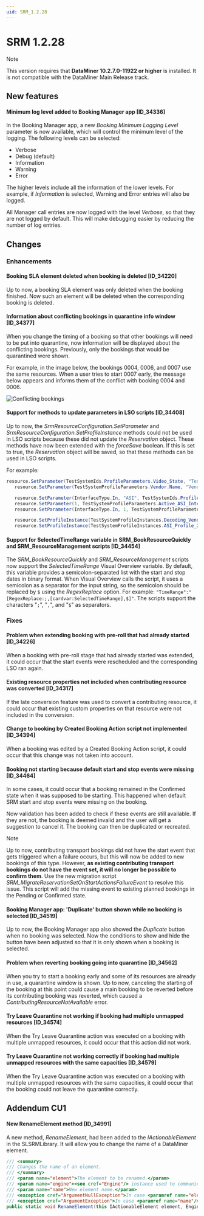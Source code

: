 ```yaml
---
uid: SRM_1.2.28
---
```


# SRM 1.2.28

> [!NOTE]
> This version requires that **DataMiner 10.2.7.0-11922 or higher** is installed. It is not compatible with the DataMiner Main Release track.

## New features

#### Minimum log level added to Booking Manager app [ID_34336]

In the Booking Manager app, a new *Booking Minimum Logging Level* parameter is now available, which will control the minimum level of the logging. The following levels can be selected:

- Verbose
- Debug (default)
- Information
- Warning
- Error

The higher levels include all the information of the lower levels. For example, if *Information* is selected, Warning and Error entries will also be logged.

All Manager call entries are now logged with the level *Verbose*, so that they are not logged by default. This will make debugging easier by reducing the number of log entries.

## Changes

### Enhancements

#### Booking SLA element deleted when booking is deleted [ID_34220]

Up to now, a booking SLA element was only deleted when the booking finished. Now such an element will be deleted when the corresponding booking is deleted.

#### Information about conflicting bookings in quarantine info window [ID_34377]

When you change the timing of a booking so that other bookings will need to be put into quarantine, now information will be displayed about the conflicting bookings. Previously, only the bookings that would be quarantined were shown.

For example, in the image below, the bookings 0004, 0006, and 0007 use the same resources. When a user tries to start 0007 early, the message below appears and informs them of the conflict with booking 0004 and 0006.

![Conflicting bookings](~/release-notes/images/RN34377.png)

#### Support for methods to update parameters in LSO scripts [ID_34408]

Up to now, the *SrmResourceConfiguration.SetParameter* and *SrmResourceConfiguration.SetProfileInstance* methods could not be used in LSO scripts because these did not update the *Reservation* object. These methods have now been extended with the *forceSave* boolean. If this is set to true, the *Reservation* object will be saved, so that these methods can be used in LSO scripts.

For example:

```csharp
resource.SetParameter(TestSystemIds.ProfileParameters.Video_State, "Test Video State", true);
   resource.SetParameter(TestSystemProfileParameters.Vendor.Name, "VendorB", true);

   resource.SetParameter(InterfaceType.In, "ASI", TestSystemIds.ProfileParameters.Bitrate, 55, true);
   resource.SetParameter(1, TestSystemProfileParameters.Active_ASI_Interface.Name, "SDI", true);
   resource.SetParameter(InterfaceType.In, 1, TestSystemProfileParameters.Active_ASI_Interface_Port.ID, 99, true);

   resource.SetProfileInstance(TestSystemProfileInstances.Decoding_VendorB.ID, true);
   resource.SetProfileInstance(TestSystemProfileInstances.ASI_Profile_2.ID, 1, true);
```

#### Support for SelectedTimeRange variable in SRM_BookResourceQuickly and SRM_ResourceManagement scripts [ID_34454]

The *SRM_BookResourceQuickly* and *SRM_ResourceManagement* scripts now support the *SelectedTimeRange* Visual Overview variable. By default, this variable provides a semicolon-separated list with the start and stop dates in binary format. When Visual Overview calls the script, it uses a semicolon as a separator for the input string, so the semicolon should be replaced by `$` using the *RegexReplace* option. For example: `"TimeRange":"[RegexReplace:;,[cardvar:SelectedTimeRange],$]"`. The scripts support the characters "`;`", "`,`", and "`$`" as separators.

### Fixes

#### Problem when extending booking with pre-roll that had already started [ID_34226]

When a booking with pre-roll stage that had already started was extended, it could occur that the start events were rescheduled and the corresponding LSO ran again.

#### Existing resource properties not included when contributing resource was converted [ID_34317]

If the late conversion feature was used to convert a contributing resource, it could occur that existing custom properties on that resource were not included in the conversion.

#### Change to booking by Created Booking Action script not implemented [ID_34394]

When a booking was edited by a Created Booking Action script, it could occur that this change was not taken into account.

#### Booking not starting because default start and stop events were missing [ID_34464]

In some cases, it could occur that a booking remained in the Confirmed state when it was supposed to be starting. This happened when default SRM start and stop events were missing on the booking.

Now validation has been added to check if these events are still available. If they are not, the booking is deemed invalid and the user will get a suggestion to cancel it. The booking can then be duplicated or recreated.

> [!NOTE]
> Up to now, contributing transport bookings did not have the start event that gets triggered when a failure occurs, but this will now be added to new bookings of this type. However, **as existing contributing transport bookings do not have the event set, it will no longer be possible to confirm them**. Use the new migration script *SRM_MigrateReservationSetOnStartActionsFailureEvent* to resolve this issue. This script will add the missing event to existing planned bookings in the Pending or Confirmed state.

#### Booking Manager app: 'Duplicate' button shown while no booking is selected [ID_34519]

Up to now, the Booking Manager app also showed the *Duplicate* button when no booking was selected. Now the conditions to show and hide the button have been adjusted so that it is only shown when a booking is selected.

#### Problem when reverting booking going into quarantine [ID_34562]

When you try to start a booking early and some of its resources are already in use, a quarantine window is shown. Up to now, canceling the starting of the booking at this point could cause a main booking to be reverted before its contributing booking was reverted, which caused a *ContributingResourceNotAvailable* error.

#### Try Leave Quarantine not working if booking had multiple unmapped resources [ID_34574]

When the Try Leave Quarantine action was executed on a booking with multiple unmapped resources, it could occur that this action did not work.

#### Try Leave Quarantine not working correctly if booking had multiple unmapped resources with the same capacities [ID_34579]

When the Try Leave Quarantine action was executed on a booking with multiple unmapped resources with the same capacities, it could occur that the booking could not leave the quarantine correctly.

## Addendum CU1

#### New RenameElement method [ID_34991]

A new method, *RenameElement*, had been added to the *IActionableElement* in the SLSRMLibrary. It will allow you to change the name of a DataMiner element.

```csharp
/// <summary>
/// Changes the name of an element.
/// </summary>
/// <param name="element">The element to be renamed.</param>
/// <param name="engine"><see cref="Engine"/> instance used to communicate with DataMiner.</param>
/// <param name="name">New element name.</param>
/// <exception cref="ArgumentNullException">In case <paramref name="element"/> or <paramref name="engine"/> are null.</exception>
/// <exception cref="ArgumentException">In case <paramref name="name"/> is null or white-space.</exception>
public static void RenameElement(this IActionableElement element, Engine engine, string name)
```
